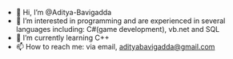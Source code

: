 - 👋 Hi, I’m @Aditya-Bavigadda
- 👀 I’m interested in programming and are experienced in several languages including: C#(game development), vb.net and SQL 
- 🌱 I’m currently learning C++
- 📫 How to reach me: via email, adityabavigadda@gmail.com

<!---
Aditya-Bavigadda/Aditya-Bavigadda is a ✨ special ✨ repository because its `README.md` (this file) appears on your GitHub profile.
You can click the Preview link to take a look at your changes.
--->
